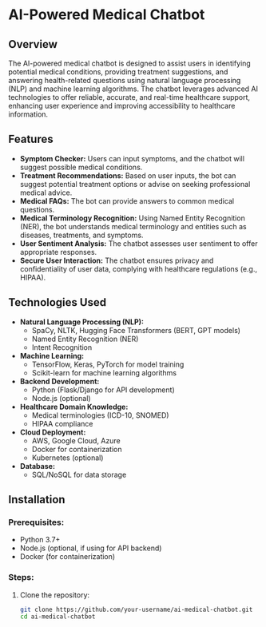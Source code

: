 # AI-Powered Medical Chatbot

## Overview
The AI-powered medical chatbot is designed to assist users in identifying potential medical conditions, providing treatment suggestions, and answering health-related questions using natural language processing (NLP) and machine learning algorithms. The chatbot leverages advanced AI technologies to offer reliable, accurate, and real-time healthcare support, enhancing user experience and improving accessibility to healthcare information.

## Features
- **Symptom Checker:** Users can input symptoms, and the chatbot will suggest possible medical conditions.
- **Treatment Recommendations:** Based on user inputs, the bot can suggest potential treatment options or advise on seeking professional medical advice.
- **Medical FAQs:** The bot can provide answers to common medical questions.
- **Medical Terminology Recognition:** Using Named Entity Recognition (NER), the bot understands medical terminology and entities such as diseases, treatments, and symptoms.
- **User Sentiment Analysis:** The chatbot assesses user sentiment to offer appropriate responses.
- **Secure User Interaction:** The chatbot ensures privacy and confidentiality of user data, complying with healthcare regulations (e.g., HIPAA).

## Technologies Used
- **Natural Language Processing (NLP):**
  - SpaCy, NLTK, Hugging Face Transformers (BERT, GPT models)
  - Named Entity Recognition (NER)
  - Intent Recognition
- **Machine Learning:**
  - TensorFlow, Keras, PyTorch for model training
  - Scikit-learn for machine learning algorithms
- **Backend Development:**
  - Python (Flask/Django for API development)
  - Node.js (optional)
- **Healthcare Domain Knowledge:**
  - Medical terminologies (ICD-10, SNOMED)
  - HIPAA compliance
- **Cloud Deployment:**
  - AWS, Google Cloud, Azure
  - Docker for containerization
  - Kubernetes (optional)
- **Database:**
  - SQL/NoSQL for data storage

## Installation
### Prerequisites:
- Python 3.7+
- Node.js (optional, if using for API backend)
- Docker (for containerization)

### Steps:
1. Clone the repository:
   ```bash
   git clone https://github.com/your-username/ai-medical-chatbot.git
   cd ai-medical-chatbot
